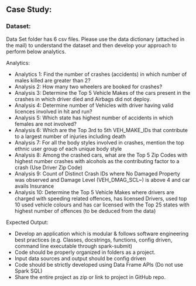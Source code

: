 ## Case Study:

### Dataset:

Data Set folder has 6 csv files. Please use the data dictionary (attached in the mail) to understand the dataset and then develop your approach to perform below analytics.

Analytics:
* Analytics 1: Find the number of crashes (accidents) in which number of males killed are greater than 2?
* Analysis 2: How many two wheelers are booked for crashes?
* Analysis 3: Determine the Top 5 Vehicle Makes of the cars present in the crashes in which driver died and Airbags did not deploy.
* Analysis 4: Determine number of Vehicles with driver having valid licences involved in hit and run?
* Analysis 5: Which state has highest number of accidents in which females are not involved?
* Analysis 6: Which are the Top 3rd to 5th VEH_MAKE_IDs that contribute to a largest number of injuries including death
* Analysis 7: For all the body styles involved in crashes, mention the top ethnic user group of each unique body style
* Analysis 8: Among the crashed cars, what are the Top 5 Zip Codes with highest number crashes with alcohols as the contributing factor to a crash (Use Driver Zip Code)
* Analysis 9: Count of Distinct Crash IDs where No Damaged Property was observed and Damage Level (VEH_DMAG_SCL~) is above 4 and car avails Insurance
* Analysis 10: Determine the Top 5 Vehicle Makes where drivers are charged with speeding related offences, has licensed Drivers, used top 10 used vehicle colours and has car licensed with the Top 25 states with highest number of offences (to be deduced from the data)

Expected Output:
* Develop an application which is modular & follows software engineering best practices (e.g. Classes, docstrings, functions, config driven, command line executable through spark-submit)
* Code should be properly organized in folders as a project.
* Input data sources and output should be config driven
* Code should be strictly developed using Data Frame APIs (Do not use Spark SQL)
* Share the entire project as zip or link to project in GitHub repo.

